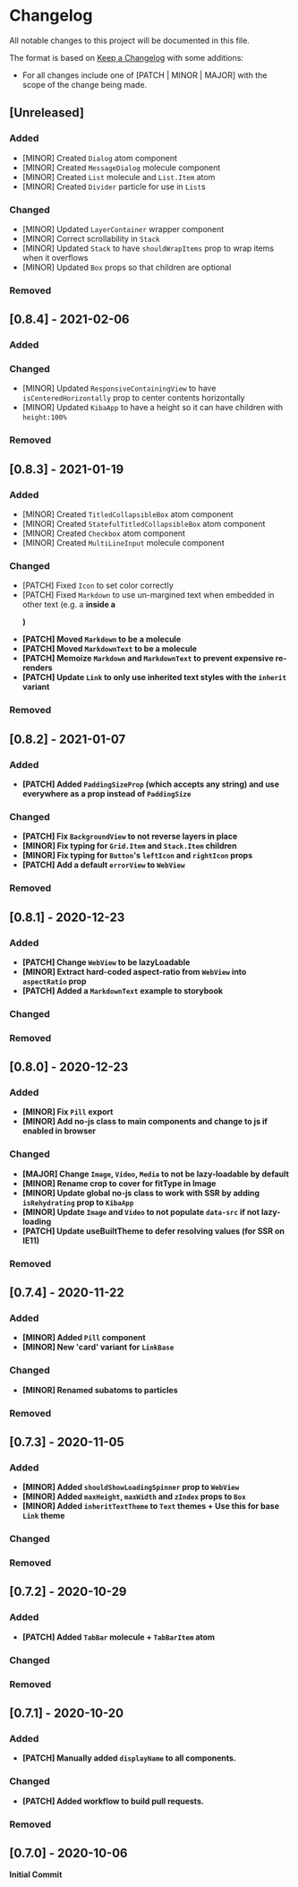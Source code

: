 # Changelog

All notable changes to this project will be documented in this file.

The format is based on [Keep a Changelog](https://keepachangelog.com/en/1.0.0/) with some additions:
- For all changes include one of [PATCH | MINOR | MAJOR] with the scope of the change being made.

## [Unreleased]

### Added
- [MINOR] Created `Dialog` atom component
- [MINOR] Created `MessageDialog` molecule component
- [MINOR] Created `List` molecule and `List.Item` atom
- [MINOR] Created `Divider` particle for use in `List`s

### Changed
- [MINOR] Updated `LayerContainer` wrapper component
- [MINOR] Correct scrollability in `Stack`
- [MINOR] Updated `Stack` to have `shouldWrapItems` prop to wrap items when it overflows
- [MINOR] Updated `Box` props so that children are optional

### Removed

## [0.8.4] - 2021-02-06

### Added

### Changed
- [MINOR] Updated `ResponsiveContainingView` to have `isCenteredHorizontally` prop to center contents horizontally
- [MINOR] Updated `KibaApp` to have a height so it can have children with `height:100%`

### Removed

## [0.8.3] - 2021-01-19

### Added
- [MINOR] Created `TitledCollapsibleBox` atom component
- [MINOR] Created `StatefulTitledCollapsibleBox` atom component
- [MINOR] Created `Checkbox` atom component
- [MINOR] Created `MultiLineInput` molecule component

### Changed
- [PATCH] Fixed `Icon` to set color correctly
- [PATCH] Fixed `Markdown` to use un-margined text when embedded in other text (e.g. a <strong> inside a <p>)
- [PATCH] Moved `Markdown` to be a molecule
- [PATCH] Moved `MarkdownText` to be a molecule
- [PATCH] Memoize `Markdown` and `MarkdownText` to prevent expensive re-renders
- [PATCH] Update `Link` to only use inherited text styles with the `inherit` variant

### Removed

## [0.8.2] - 2021-01-07

### Added
- [PATCH] Added `PaddingSizeProp` (which accepts any string) and use everywhere as a prop instead of `PaddingSize`

### Changed
- [PATCH] Fix `BackgroundView` to not reverse layers in place
- [MINOR] Fix typing for `Grid.Item` and `Stack.Item` children
- [MINOR] Fix typing for `Button`'s `leftIcon` and `rightIcon` props
- [PATCH] Add a default `errorView` to `WebView`

### Removed

## [0.8.1] - 2020-12-23

### Added
- [PATCH] Change `WebView` to be lazyLoadable
- [MINOR] Extract hard-coded aspect-ratio from `WebView` into `aspectRatio` prop
- [PATCH] Added a `MarkdownText` example to storybook

### Changed

### Removed

## [0.8.0] - 2020-12-23

### Added
- [MINOR] Fix `Pill` export
- [MINOR] Add no-js class to main components and change to js if enabled in browser

### Changed
- [MAJOR] Change `Image`, `Video`, `Media` to not be lazy-loadable by default
- [MINOR] Rename crop to cover for fitType in Image
- [MINOR] Update global no-js class to work with SSR by adding `isRehydrating` prop to `KibaApp`
- [MINOR] Update `Image` and `Video` to not populate `data-src` if not lazy-loading
- [PATCH] Update useBuiltTheme to defer resolving values (for SSR on IE11)

### Removed

## [0.7.4] - 2020-11-22

### Added
- [MINOR] Added `Pill` component
- [MINOR] New 'card' variant for `LinkBase`

### Changed
- [MINOR] Renamed subatoms to particles

### Removed

## [0.7.3] - 2020-11-05

### Added
- [MINOR] Added `shouldShowLoadingSpinner` prop to `WebView`
- [MINOR] Added `maxHeight`, `maxWidth` and `zIndex` props to `Box`
- [MINOR] Added `inheritTextTheme` to `Text` themes + Use this for base `Link` theme

### Changed

### Removed

## [0.7.2] - 2020-10-29

### Added
- [PATCH] Added `TabBar` molecule + `TabBarItem` atom

### Changed

### Removed

## [0.7.1] - 2020-10-20

### Added
- [PATCH] Manually added `displayName` to all components.

### Changed
- [PATCH] Added workflow to build pull requests.

### Removed

## [0.7.0] - 2020-10-06

Initial Commit
